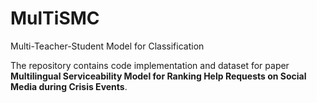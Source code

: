 # MulTiSMC
Multi-Teacher-Student Model for Classification

The repository contains code implementation and dataset for paper **Multilingual Serviceability Model for Ranking Help Requests on Social Media during Crisis Events**.
